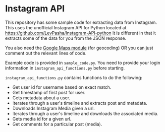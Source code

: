 # Instagram API

This repository has some sample code for extracting data from Instagram. This uses the unofficial Instagram API for Python located at 
https://github.com/LevPasha/Instagram-API-python  It is different in that it extracts some of the data for you from the JSON response.

You also need the [Google Maps module](https://github.com/googlemaps/google-maps-services-python) (for geocoding) OR you can just comment out the relevant lines of code.

Example code is provided in `sample_code.py`. You need to provide your login information in `instagram_api_functions.py` before starting.

`instagram_api_functions.py` contains functions to do the following:
- Get user id for username based on exact match.
- Get timestamp of first post for user.
- Gets metadata about a user.
- Iterates through a user's timeline and extracts post and metadata.
- Downloads Instagram Media given a url.
- Iterates through a user's timeline and downloads the associated media.
- Gets media id for a given url.
- Get comments for a particular post (media).    

